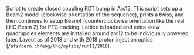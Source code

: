 Script to create closed coupling RDT bump in Arc12.
This script sets up a Beam2 model (clockwise orientation of the sequence), prints a twiss, and then continues to setup Beam4 (counterclockwise orientation like the real LHC Beam 2) for PTC tracking.
Lattice is loaded and extra skew quadrupoles elements are installed around arc12 to be individually powered later.
Layout as of 2018 and with 2018 proton injection optics (`/afs/cern.ch/eng/lhc/optics/runII/2018`).
